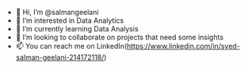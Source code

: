 - 👋 Hi, I’m @salmangeelani
- 👀 I’m interested in Data Analytics
- 🌱 I’m currently learning Data Analysis
- 💞️ I’m looking to collaborate on projects that need some insights
- 📫 You can reach me on LinkedIn(https://www.linkedin.com/in/syed-salman-geelani-214172118/)
<!---
salmangeelani/salmangeelani is a ✨ special ✨ repository because its `README.md` (this file) appears on your GitHub profile.
You can click the Preview link to take a look at your changes.
--->

